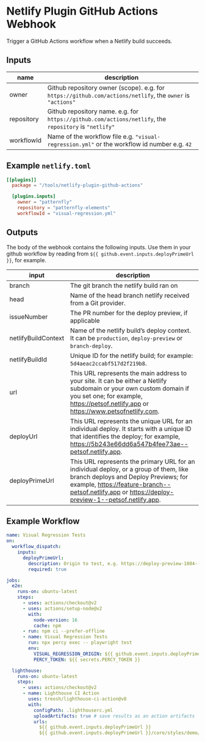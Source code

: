 # Netlify Plugin GitHub Actions Webhook

Trigger a GitHub Actions workflow when a Netlify build succeeds.

## Inputs

| name       | description                                                                                                |
| ---------- | ---------------------------------------------------------------------------------------------------------- |
| owner      | Github repository owner (scope). e.g. for `https://github.com/actions/netlify`, the `owner` is `"actions"` |
| repository | Github repository name. e.g. for `https://github.com/actions/netlify`, the `repository` is `"netlify"`     |
| workflowId | Name of the workflow file e.g. `"visual-regression.yml"` or the workflow id number e.g. `42`               |

## Example `netlify.toml`

```toml
[[plugins]]
  package = "/tools/netlify-plugin-github-actions"

  [plugins.inputs]
    owner = "patternfly"
    repository = "patternfly-elements"
    workflowId = "visual-regression.yml"
```

## Outputs

The body of the webhook contains the following inputs.
Use them in your github workflow by reading from `${{ github.event.inputs.deployPrimeUrl }}`, for example.

| input               | description                                                                                                                                                                                                                             |
| ------------------- | --------------------------------------------------------------------------------------------------------------------------------------------------------------------------------------------------------------------------------------- |
| branch              | The git branch the netlify build ran on                                                                                                                                                                                                 |
| head                | Name of the head branch netlify received from a Git provider.                                                                                                                                                                           |
| issueNumber         | The PR number for the deploy preview, if applicable                                                                                                                                                                                     |
| netlifyBuildContext | Name of the netlify build’s deploy context. It can be `production`, `deploy-preview` or `branch-deploy`.                                                                                                                                |
| netlifyBuildId      | Unique ID for the netlify build; for example: `5d4aeac2ccabf517d2f219b8`.                                                                                                                                                               |
| url                 | This URL represents the main address to your site. It can be either a Netlify subdomain or your own custom domain if you set one; for example, <https://petsof.netlify.app> or <https://www.petsofnetlify.com>.                         |
| deployUrl           | This URL represents the unique URL for an individual deploy. It starts with a unique ID that identifies the deploy; for example, <https://5b243e66dd6a547b4fee73ae--petsof.netlify.app>.                                                |
| deployPrimeUrl      | This URL represents the primary URL for an individual deploy, or a group of them, like branch deploys and Deploy Previews; for example, <https://feature-branch--petsof.netlify.app> or <https://deploy-preview-1--petsof.netlify.app>. |

## Example Workflow

```yml
name: Visual Regression Tests
on:
  workflow_dispatch:
    inputs:
      deployPrimeUrl:
        description: Origin to test, e.g. https://deploy-preview-1804--patternfly-elements.netlify.app/
        required: true

jobs:
  e2e:
    runs-on: ubuntu-latest
    steps:
      - uses: actions/checkout@v2
      - uses: actions/setup-node@v2
        with:
          node-version: 16
          cache: npm
      - run: npm ci --prefer-offline
      - name: Visual Regression Tests
        run: npx percy exec -- playwright test
        env:
          VISUAL_REGRESSION_ORIGIN: ${{ github.event.inputs.deployPrimeUrl }}
          PERCY_TOKEN: ${{ secrets.PERCY_TOKEN }}

  lighthouse:
    runs-on: ubuntu-latest
    steps:
      - uses: actions/checkout@v2
      - name: Lighthouse CI Action
        uses: treosh/lighthouse-ci-action@v8
        with:
          configPath: .lighthouserc.yml
          uploadArtifacts: true # save results as an action artifacts
          urls:
            ${{ github.event.inputs.deployPrimeUrl }}
            ${{ github.event.inputs.deployPrimeUrl }}/core/styles/demo/
```
